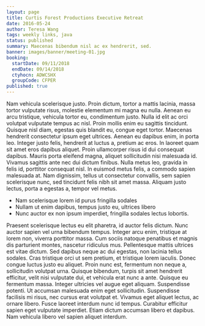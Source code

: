 ```yaml
---
layout: page
title: Curtis Forest Productions Executive Retreat
date: 2016-05-24
author: Teresa Wang
tags: weekly links, java
status: published
summary: Maecenas bibendum nisl ac ex hendrerit, sed.
banner: images/banner/meeting-01.jpg
booking:
  startDate: 09/11/2018
  endDate: 09/14/2018
  ctyhocn: ADWCSHX
  groupCode: CFPER
published: true
---
```

Nam vehicula scelerisque justo. Proin dictum, tortor a mattis lacinia, massa tortor vulputate risus, molestie elementum mi magna eu nulla. Aenean eu arcu tristique, vehicula tortor eu, condimentum justo. Nulla id elit ac orci volutpat vulputate tempus ac nisl. Proin mollis enim eu sagittis tincidunt. Quisque nisl diam, egestas quis blandit eu, congue eget tortor. Maecenas hendrerit consectetur ipsum eget ultrices. Aenean eu dapibus enim, in porta leo. Integer justo felis, hendrerit at luctus a, pretium ac eros. In laoreet quam sit amet eros dapibus aliquet.
Proin ullamcorper risus id dui consequat dapibus. Mauris porta eleifend magna, aliquet sollicitudin nisi malesuada id. Vivamus sagittis ante nec dui dictum finibus. Nulla metus leo, gravida in felis id, porttitor consequat nisl. In euismod metus felis, a commodo sapien malesuada at. Nam dignissim, tellus ut consectetur convallis, sem sapien scelerisque nunc, sed tincidunt felis nibh sit amet massa. Aliquam justo lectus, porta a egestas a, tempor vel metus.

* Nam scelerisque lorem id purus fringilla sodales
* Nullam ut enim dapibus, tempus justo eu, ultrices libero
* Nunc auctor ex non ipsum imperdiet, fringilla sodales lectus lobortis.

Praesent scelerisque lectus eu elit pharetra, id auctor felis dictum. Nunc auctor sapien vel urna bibendum tempus. Integer arcu enim, tristique at lorem non, viverra porttitor massa. Cum sociis natoque penatibus et magnis dis parturient montes, nascetur ridiculus mus. Pellentesque mattis ultrices est vitae dictum. Sed dapibus neque ac dui egestas, non lacinia tellus sodales. Cras tristique orci ut sem pretium, et tristique lorem iaculis. Donec congue luctus justo eu aliquet. Proin nunc est, fermentum non neque a, sollicitudin volutpat urna. Quisque bibendum, turpis sit amet hendrerit efficitur, velit nisi vulputate dui, et vehicula erat nunc a ante. Quisque eu fermentum massa.
Integer ultricies vel augue eget aliquam. Suspendisse potenti. Ut accumsan malesuada enim eget sollicitudin. Suspendisse facilisis mi risus, nec cursus erat volutpat et. Vivamus eget aliquet lectus, ac ornare libero. Fusce laoreet interdum nunc id tempus. Curabitur efficitur sapien eget vulputate imperdiet. Etiam dictum accumsan libero et dapibus. Nam vehicula libero vel sapien aliquet interdum.
